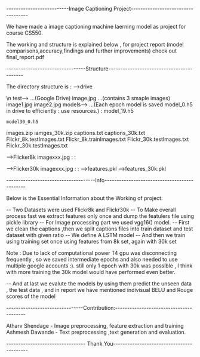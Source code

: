 --------------------------Image Captioning Project-----------------------------------

We have made a image captioning machine laerning model as
project for course CS550.

The working and structure is explained below , for project
report (model comparisons,accuracy,findings and further
improvements) check out final_report.pdf

---------------------------------Structure------------------------------------------

The directory structure is :
-->drive 
                    
   \n test-->                       ...(Google Drive)
       image.jpg                 ...(contains 3 smaple images)
       image1.jpg
       image2.jpg
   models-->                     ...(Each epoch model is saved 
	model_0.h5                   in drive to efficiently
	:                            use resources.)
	:
        model_19.h5
	
	model30_0.h5
   images.zip
   iamges_30k.zip
   captions.txt
   captions_30k.txt
   Flickr_8k.testImages.txt
   Flickr_8k.trainImages.txt
   Flickr_30k.testImages.txt
   Flickr_30k.testImages.txt

-->Flicker8k
     imagexxx.jpg
     :
     :

-->Flicker30k
     imagexxx.jpg
     :
     :
-->features.pkl
-->features_30k.pkl

-------------------------------------Info---------------------------------------------

Below is the Essential Information about the Working of project:

-- Two Datasets were used Flickr8k and Flickr30k
-- To Make overall process fast we extract features only once
and dump the featulers file using pickle library
-- For Image processing part we used vgg16() model.
-- First we clean the captions ,then we split captions files
into train dataset and test dataset with given ratio
-- We define A LSTM model
-- And then we train using training set once using features
from 8k set, again with 30k set

Note : Due to lack of computational power T4 gpu was
disconnecting frequently , so we saved intermediate epochs
and also needed to use multiple google accounts :).
still only 1 epoch with 30k was possible , I think with more
training the 30k model would have performed even better.

-- And at last we evalute the models by using them predict
the unseen data , the test data , and in report we have mentioned
indivisual BELU and Rouge scores of the model

--------------------------------Contribution:----------------------------------------
  
Atharv Shendage - Image preprocessing, feature extraction and training    
Ashmesh Dawande - Text preprocessing ,text generation and evaluation. 

---------------------------------  Thank You------------------------------------------
